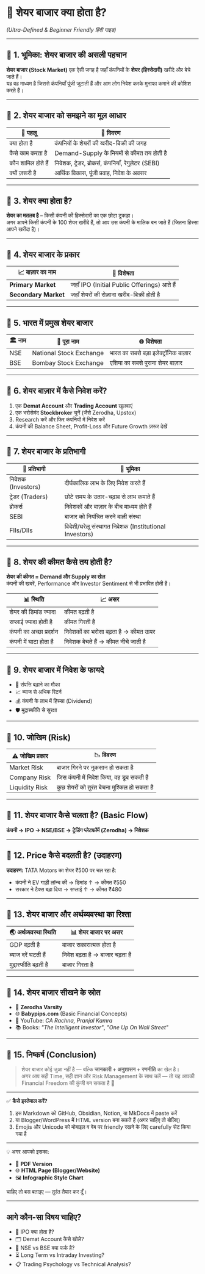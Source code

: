 # 📘 शेयर बाजार क्या होता है?  
*(Ultra-Defined & Beginner Friendly हिंदी गाइड)*

---

## 🔷 1. भूमिका: शेयर बाजार की असली पहचान

**शेयर बाजार (Stock Market)** एक ऐसी जगह है जहाँ कंपनियों के **शेयर (हिस्सेदारी)** खरीदे और बेचे जाते हैं।  
यह वह माध्यम है जिससे कंपनियाँ पूंजी जुटाती हैं और आम लोग निवेश करके मुनाफा कमाने की कोशिश करते हैं।

---

## 🔷 2. शेयर बाजार को समझने का मूल आधार

| 🧩 पहलू             | 📖 विवरण                                           |
|---------------------|----------------------------------------------------|
| क्या होता है         | कंपनियों के शेयरों की खरीद-बिक्री की जगह          |
| कैसे काम करता है     | Demand-Supply के नियमों से कीमत तय होती है       |
| कौन शामिल होते हैं   | निवेशक, ट्रेडर, ब्रोकर्स, कंपनियाँ, रेगुलेटर (SEBI) |
| क्यों ज़रूरी है       | आर्थिक विकास, पूंजी प्रवाह, निवेश के अवसर         |

---

## 🔷 3. शेयर क्या होता है?

**शेयर का मतलब है** – किसी कंपनी की हिस्सेदारी का एक छोटा टुकड़ा।  
अगर आपने किसी कंपनी के 100 शेयर खरीदे हैं, तो आप उस कंपनी के मालिक बन जाते हैं (जितना हिस्सा आपने खरीदा है)।

---

## 🔷 4. शेयर बाजार के प्रकार

| 📈 बाज़ार का नाम        | 🌟 विशेषता                                 |
|------------------------|--------------------------------------------|
| **Primary Market**     | जहाँ IPO (Initial Public Offerings) आते हैं |
| **Secondary Market**   | जहाँ शेयरों की रोज़ाना खरीद-बिक्री होती है |

---

## 🔷 5. भारत में प्रमुख शेयर बाजार

| 🏛️ नाम | 📝 पूरा नाम                  | 🌐 विशेषता                                |
|--------|-----------------------------|------------------------------------------|
| NSE    | National Stock Exchange     | भारत का सबसे बड़ा इलेक्ट्रॉनिक बाज़ार     |
| BSE    | Bombay Stock Exchange       | एशिया का सबसे पुराना शेयर बाज़ार         |

---

## 🔷 6. शेयर बाज़ार में कैसे निवेश करें?

1. एक **Demat Account** और **Trading Account** खुलवाएं  
2. एक भरोसेमंद **Stockbroker** चुनें (जैसे Zerodha, Upstox)  
3. Research करें और फिर कंपनियों में निवेश करें  
4. कंपनी की Balance Sheet, Profit-Loss और Future Growth ज़रूर देखें  

---

## 🔷 7. शेयर बाजार के प्रतिभागी

| 🧑 प्रतिभागी             | 🎯 भूमिका                                               |
|-------------------------|----------------------------------------------------------|
| निवेशक (Investors)      | दीर्घकालिक लाभ के लिए निवेश करते हैं                     |
| ट्रेडर (Traders)         | छोटे समय के उतार-चढ़ाव से लाभ कमाते हैं                 |
| ब्रोकर्स                 | निवेशकों और बाज़ार के बीच माध्यम होते हैं                |
| SEBI                    | बाजार को नियंत्रित करने वाली संस्था                     |
| FIIs/DIIs               | विदेशी/घरेलू संस्थागत निवेशक (Institutional Investors) |

---

## 🔷 8. शेयर की कीमत कैसे तय होती है?

**शेयर की कीमत = Demand और Supply का खेल**  
कंपनी की खबरें, Performance और Investor Sentiment से भी प्रभावित होती है।

| 📊 स्थिति                  | 📈 असर                                 |
|----------------------------|----------------------------------------|
| शेयर की डिमांड ज्यादा       | कीमत बढ़ती है                          |
| सप्लाई ज्यादा होती है       | कीमत गिरती है                          |
| कंपनी का अच्छा प्रदर्शन     | निवेशकों का भरोसा बढ़ता है → कीमत ऊपर |
| कंपनी में घाटा होता है      | निवेशक बेचते हैं → कीमत नीचे जाती है   |

---

## 🔷 9. शेयर बाजार में निवेश के फायदे

- 🏡 संपत्ति बढ़ाने का मौका  
- 📈 ब्याज से अधिक रिटर्न  
- 💰 कंपनी के लाभ में हिस्सा (Dividend)  
- 🛡️ मुद्रास्फीति से सुरक्षा  

---

## 🔷 10. जोखिम (Risk)

| ⚠️ जोखिम प्रकार     | 📉 विवरण                                         |
|----------------------|--------------------------------------------------|
| Market Risk          | बाजार गिरने पर नुकसान हो सकता है                 |
| Company Risk         | जिस कंपनी में निवेश किया, वह डूब सकती है         |
| Liquidity Risk       | कुछ शेयरों को तुरंत बेचना मुश्किल हो सकता है    |

---

## 🔷 11. शेयर बाजार कैसे चलता है? (Basic Flow)

**कंपनी → IPO → NSE/BSE → ट्रेडिंग प्लेटफॉर्म (Zerodha) → निवेशक**

---

## 🔷 12. Price कैसे बदलती है? (उदाहरण)

**उदाहरण:** TATA Motors का शेयर ₹500 पर चल रहा है:

- कंपनी ने EV गाड़ी लॉन्च की → डिमांड ↑ → कीमत ₹550  
- सरकार ने टैक्स बढ़ा दिया → सप्लाई ↑ → कीमत ₹480  

---

## 🔷 13. शेयर बाजार और अर्थव्यवस्था का रिश्ता

| 🌏 अर्थव्यवस्था स्थिति  | 📊 शेयर बाजार पर असर                    |
|------------------------|------------------------------------------|
| GDP बढ़ती है           | बाजार सकारात्मक होता है                  |
| ब्याज दरें घटती हैं     | निवेश बढ़ता है → बाजार चढ़ता है           |
| मुद्रास्फीति बढ़ती है   | बाजार गिरता है                           |

---

## 🔷 14. शेयर बाजार सीखने के स्रोत

- 📘 **Zerodha Varsity**  
- 🌐 **Babypips.com** (Basic Financial Concepts)  
- 🎥 YouTube: *CA Rachna, Pranjal Kamra*  
- 📚 Books: *"The Intelligent Investor"*, *"One Up On Wall Street"*

---

## 🔷 15. निष्कर्ष (Conclusion)

> शेयर बाजार कोई जुआ नहीं है — बल्कि **जानकारी + अनुशासन + रणनीति** का खेल है।  
अगर आप सही Time, सही ज्ञान और Risk Management के साथ चलें — तो यह आपकी Financial Freedom की कुंजी बन सकता है 🔑

---

✅ **कैसे इस्तेमाल करें?**

1. इस Markdown को GitHub, Obsidian, Notion, या MkDocs में paste करें  
2. या Blogger/WordPress में HTML version बना सकते हैं (अगर चाहिए तो बोलिए)  
3. Emojis और Unicode को मोबाइल व वेब पर friendly रखने के लिए carefully सेट किया गया है  

---

💡 अगर आपको इसका:

- 📄 **PDF Version**  
- 🌐 **HTML Page (Blogger/Website)**  
- 🖼️ **Infographic Style Chart**  

चाहिए तो बस बताइए — तुरंत तैयार कर दूँ।

---

## आगे कौन-सा विषय चाहिए?

- 📌 IPO क्या होता है?  
- 🗂️ Demat Account कैसे खोले?  
- 🏦 NSE vs BSE क्या फर्क है?  
- ⏳ Long Term vs Intraday Investing?  
- 📋 Trading Psychology vs Technical Analysis?

